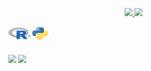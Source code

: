 <div align="center">
  <a href="https://github.com/biagoncalves">
  <img width="43%" src="https://github-readme-stats.vercel.app/api?username=biagoncalves&show_icons=true&theme=dracula&include_all_commits=true&count_private=true"/>
  <img width="51%" src="https://github-readme-stats.vercel.app/api/top-langs/?username=biagoncalves&layout=compact&langs_count=7&theme=dracula"/>
</div>
<div style="display: inline_block"><br>
  <img align="center" alt="Bia-R" height="30" width="40" src="https://raw.githubusercontent.com/devicons/devicon/master/icons/r/r-original.svg">
  <img align="center" alt="Bia-Python" height="30" width="40" src="https://raw.githubusercontent.com/devicons/devicon/master/icons/python/python-original.svg">
</div>
  
  ##
 
<div> 
  <a href="https://www.linkedin.com/in/beatriz-de-oliveira-goncalves/" target="_blank"><img src="https://img.shields.io/badge/-LinkedIn-%230077B5?style=for-the-badge&logo=linkedin&logoColor=white" target="_blank"></a> 
  <a href="https://twitter.com/sixpencepoorer/" target="_blank"><img src="https://img.shields.io/badge/Twitter-1DA1F2?style=for-the-badge&logo=twitter&logoColor=white" target="_blank"></a> 
 
</div>
